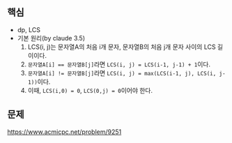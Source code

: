 ## 핵심

- dp, LCS
- 기본 원리(by claude 3.5)
  1) LCS(i, j)는 문자열A의 처음 i개 문자, 문자열B의 처음 j개 문자 사이의 LCS 길이이다.
  2) `문자열A[i] == 문자열B[j]`라면 `LCS(i, j) = LCS(i-1, j-1) + 1`이다.
  3) `문자열A[i] != 문자열B[j]`라면 `LCS(i, j) = max(LCS(i-1, j), LCS(i, j-1))`이다.
  4) 이때, `LCS(i,0) = 0`, `LCS(0,j) = 0`이어야 한다.

## 문제

https://www.acmicpc.net/problem/9251
